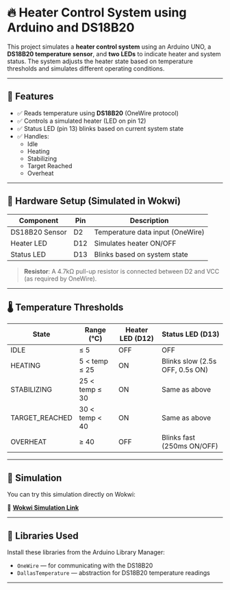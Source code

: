 # 🔥 Heater Control System using Arduino and DS18B20

This project simulates a **heater control system** using an Arduino UNO, a **DS18B20 temperature sensor**, and **two LEDs** to indicate heater and system status. The system adjusts the heater state based on temperature thresholds and simulates different operating conditions.

---

## 🚀 Features

- ✅ Reads temperature using **DS18B20** (OneWire protocol)
- ✅ Controls a simulated heater (LED on pin 12)
- ✅ Status LED (pin 13) blinks based on current system state
- ✅ Handles:
  - Idle
  - Heating
  - Stabilizing
  - Target Reached
  - Overheat

---

## 🔌 Hardware Setup (Simulated in Wokwi)

| Component         | Pin         | Description                       |
|------------------|-------------|-----------------------------------|
| DS18B20 Sensor    | D2          | Temperature data input (OneWire)  |
| Heater LED        | D12         | Simulates heater ON/OFF           |
| Status LED        | D13         | Blinks based on system state      |

> **Resistor**: A 4.7kΩ pull-up resistor is connected between D2 and VCC (as required by OneWire).

---

## 🌡️ Temperature Thresholds

| State             | Range (°C)           | Heater LED (D12) | Status LED (D13)             |
|------------------|----------------------|------------------|------------------------------|
| IDLE             | ≤ 5                  | OFF              | OFF                          |
| HEATING          | 5 < temp ≤ 25        | ON               | Blinks slow (2.5s OFF, 0.5s ON) |
| STABILIZING      | 25 < temp ≤ 30       | ON               | Same as above               |
| TARGET_REACHED   | 30 < temp < 40       | ON               | Same as above               |
| OVERHEAT         | ≥ 40                 | OFF              | Blinks fast (250ms ON/OFF)  |

---

## 📸 Simulation

You can try this simulation directly on Wokwi:

🔗 **[Wokwi Simulation Link](https://wokwi.com/projects/438087336845423617)**

---

## 💾 Libraries Used

Install these libraries from the Arduino Library Manager:

- `OneWire` — for communicating with the DS18B20
- `DallasTemperature` — abstraction for DS18B20 temperature readings

---

